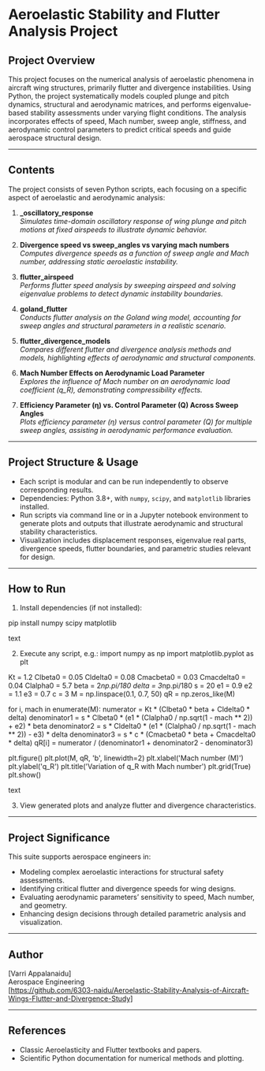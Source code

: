 # Aeroelastic Stability and Flutter Analysis Project

## Project Overview

This project focuses on the numerical analysis of aeroelastic phenomena in aircraft wing structures, primarily flutter and divergence instabilities. Using Python, the project systematically models coupled plunge and pitch dynamics, structural and aerodynamic matrices, and performs eigenvalue-based stability assessments under varying flight conditions. The analysis incorporates effects of speed, Mach number, sweep angle, stiffness, and aerodynamic control parameters to predict critical speeds and guide aerospace structural design.

---

## Contents

The project consists of seven Python scripts, each focusing on a specific aspect of aeroelastic and aerodynamic analysis:

1. **_oscillatory_response**  
   *Simulates time-domain oscillatory response of wing plunge and pitch motions at fixed airspeeds to illustrate dynamic behavior.*

2. **Divergence speed vs sweep_angles vs varying mach numbers**  
   *Computes divergence speeds as a function of sweep angle and Mach number, addressing static aeroelastic instability.*

3. **flutter_airspeed**  
   *Performs flutter speed analysis by sweeping airspeed and solving eigenvalue problems to detect dynamic instability boundaries.*

4. **goland_flutter**  
   *Conducts flutter analysis on the Goland wing model, accounting for sweep angles and structural parameters in a realistic scenario.*

5. **flutter_divergence_models**  
   *Compares different flutter and divergence analysis methods and models, highlighting effects of aerodynamic and structural components.*

6. **Mach Number Effects on Aerodynamic Load Parameter**  
   *Explores the influence of Mach number on an aerodynamic load coefficient (q_R), demonstrating compressibility effects.*

7. **Efficiency Parameter (η) vs. Control Parameter (Q) Across Sweep Angles**  
   *Plots efficiency parameter (η) versus control parameter (Q) for multiple sweep angles, assisting in aerodynamic performance evaluation.*

---

## Project Structure & Usage

- Each script is modular and can be run independently to observe corresponding results.
- Dependencies: Python 3.8+, with `numpy`, `scipy`, and `matplotlib` libraries installed.
- Run scripts via command line or in a Jupyter notebook environment to generate plots and outputs that illustrate aerodynamic and structural stability characteristics.
- Visualization includes displacement responses, eigenvalue real parts, divergence speeds, flutter boundaries, and parametric studies relevant for design.

---

## How to Run

1. Install dependencies (if not installed):

pip install numpy scipy matplotlib

text

2. Execute any script, e.g.:
import numpy as np
import matplotlib.pyplot as plt

Kt = 1.2
Clbeta0 = 0.05
Cldelta0 = 0.08
Cmacbeta0 = 0.03
Cmacdelta0 = 0.04
Clalpha0 = 5.7
beta = 2*np.pi/180
delta = 3*np.pi/180
s = 20
e1 = 0.9
e2 = 1.1
e3 = 0.7
c = 3
M = np.linspace(0.1, 0.7, 50)
qR = np.zeros_like(M)

for i, mach in enumerate(M):
    numerator = Kt * (Clbeta0 * beta + Cldelta0 * delta)
    denominator1 = s * Clbeta0 * (e1 * (Clalpha0 / np.sqrt(1 - mach ** 2)) + e2) * beta
    denominator2 = s * Cldelta0 * (e1 * (Clalpha0 / np.sqrt(1 - mach ** 2)) - e3) * delta
    denominator3 = s * c * (Cmacbeta0 * beta + Cmacdelta0 * delta)
    qR[i] = numerator / (denominator1 + denominator2 - denominator3)

plt.figure()
plt.plot(M, qR, 'b', linewidth=2)
plt.xlabel('Mach number (M)')
plt.ylabel('q_R')
plt.title('Variation of q_R with Mach number')
plt.grid(True)
plt.show()
   



text

3. View generated plots and analyze flutter and divergence characteristics.

---

## Project Significance

This suite supports aerospace engineers in:

- Modeling complex aeroelastic interactions for structural safety assessments.
- Identifying critical flutter and divergence speeds for wing designs.
- Evaluating aerodynamic parameters’ sensitivity to speed, Mach number, and geometry.
- Enhancing design decisions through detailed parametric analysis and visualization.

---

## Author

[Varri Appalanaidu]  
Aerospace Engineering  
[https://github.com/6303-naidu/Aeroelastic-Stability-Analysis-of-Aircraft-Wings-Flutter-and-Divergence-Study]

---

## References

- Classic Aeroelasticity and Flutter textbooks and papers.
- Scientific Python documentation for numerical methods and plotting.
